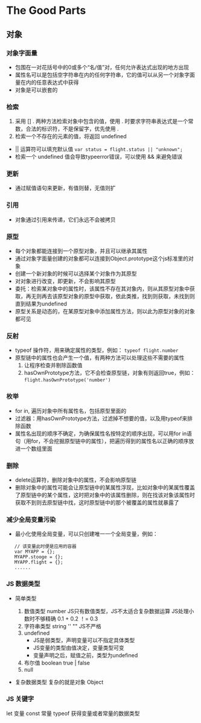 #   The Good Parts

##  对象

### 对象字面量 
   - 包围在一对花括号中的0或多个“名/值”对，任何允许表达式出现的地方出现
   - 属性名可以是包括空字符串在内的任何字符串，它的值可以从另一个对象字面量在内的任意表达式中获得
   - 对象是可以嵌套的

### 检索
   1. 采用 []  .   两种方法检索对象中包含的值，使用 . 时要求字符串表达式是一个常数，合法的标识符，不是保留字，优先使用 . 
   2. 检索一个不存在的元素的值，将返回 undefined
   - || 运算符可以填充默认值
   ` var status = flight.status || "unknown"; `
   - 检索一个 undefined 值会导致typeerror错误，可以使用 && 来避免错误

### 更新
   - 通过赋值语句来更新，有值则替，无值则扩

### 引用
   - 对象通过引用来传递，它们永远不会被拷贝

### 原型
   - 每个对象都能连接到一个原型对象，并且可以继承其属性
   - 通过对象字面量创建的对象都可以连接到Object.prototype这个js标准里的对象
   - 创建一个新对象的时候可以选择某个对象作为其原型
   - 对对象进行改变，即更新，不会影响其原型
   - 委托：检索某对象中的属性时，该属性不存在其对象内，则从其原型对象中获取，再无则再去该原型对象的原型中获取，依此类推，找到则获取，未找到则直到结果为undefined
   - 原型关系是动态的，在某原型对象中添加属性方法，则以此为原型对象的对象都可见

### 反射
   - typeof 操作符，用来确定属性的类型，例如：
   `typeof flight.number`
   - 原型链中的属性也会产生一个值，有两种方法可以处理这些不需要的属性
      1. 让程序检查并剔除函数值
      2. hasOwnPrototype方法，它不会检查原型链，对象有则返回true，例如：
      `flight.hasOwnPrototype('number')`

### 枚举
   - for in, 遍历对象中所有属性名，包括原型里面的
   - 过滤器：用hasOwnPrototype方法，过滤掉不想要的值，以及用typeof来排除函数
   - 属性名出现的顺序不确定，为确保属性名按特定的顺序出现，可以用for in语句（用for，不会挖掘原型链中的属性），把遍历得到的属性名以正确的顺序放进一个数组里面

### 删除
   - delete运算符，删除对象中的属性，不会影响原型链
   - 删除对象中的属性可能会让原型链中的某属性浮现，比如对象中的某属性覆盖了原型链中的某个属性，这时把对象中的该属性删除，则在找该对象该属性时获取不到则去原型链中找，这时原型链中的那个被覆盖的属性就暴露了

### 减少全局变量污染
   - 最小化使用全局变量，可以只创建唯一一个全局变量，例如：
   ```
      // 该变量此时便是应用的容器
      var MYAPP = {};
      MYAPP.stooge = {};
      MYAPP.flight = {};
      ...... 
   ```
### JS 数据类型
   - 简单类型
        1. 数值类型 number    JS只有数值类型，JS不太适合复杂数据运算
           JS处理小数时不够精确
           0.1 + 0.2 ！= 0.3
        2. 字符串类型 string   ''  ""  JS不严格
        3. undefined
           - JS是弱类型，声明变量可以不指定具体类型
           - JS变量的类型由值决定，变量类型可变
           - 变量声明之后，赋值之前，类型为undefined
        4. 布尔值
           boolean true | false
        5. null


   - 复杂数据类型
        复杂的就是对象 Object

### JS 关键字 
   let  变量
   const   常量
   typeof   获得变量或者常量的数据类型 

    